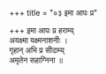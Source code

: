 +++
title = "०३ इमा आपः प्र"

+++
इमा आपः प्र हराम्य्  
अयक्ष्मा यक्ष्मनाशनीः ।  
गृहान् अभि प्र सीदाम्य्  
अमृतेन सहाग्निना ॥